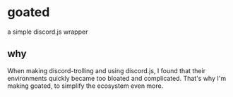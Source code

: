# goated
a simple discord.js wrapper

## why
When making discord-trolling and using discord.js, I found that their environments quickly became too bloated and complicated. That's why I'm making goated, to simplify the ecosystem even more.
